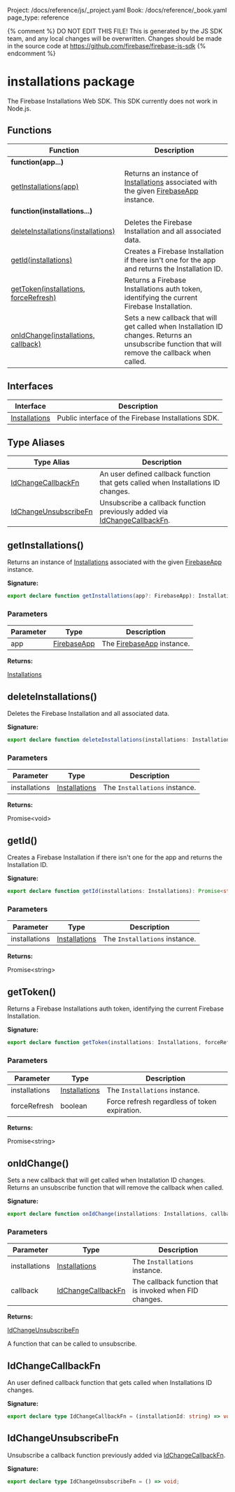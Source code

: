 Project: /docs/reference/js/_project.yaml
Book: /docs/reference/_book.yaml
page_type: reference

{% comment %}
DO NOT EDIT THIS FILE!
This is generated by the JS SDK team, and any local changes will be
overwritten. Changes should be made in the source code at
https://github.com/firebase/firebase-js-sdk
{% endcomment %}

# installations package
The Firebase Installations Web SDK. This SDK currently does not work in Node.js.

## Functions

|  Function | Description |
|  --- | --- |
|  <b>function(app...)</b> |
|  [getInstallations(app)](./installations.md#getinstallations) | Returns an instance of [Installations](./installations.installations.md#installations_interface) associated with the given [FirebaseApp](./app.firebaseapp.md#firebaseapp_interface) instance. |
|  <b>function(installations...)</b> |
|  [deleteInstallations(installations)](./installations.md#deleteinstallations) | Deletes the Firebase Installation and all associated data. |
|  [getId(installations)](./installations.md#getid) | Creates a Firebase Installation if there isn't one for the app and returns the Installation ID. |
|  [getToken(installations, forceRefresh)](./installations.md#gettoken) | Returns a Firebase Installations auth token, identifying the current Firebase Installation. |
|  [onIdChange(installations, callback)](./installations.md#onidchange) | Sets a new callback that will get called when Installation ID changes. Returns an unsubscribe function that will remove the callback when called. |

## Interfaces

|  Interface | Description |
|  --- | --- |
|  [Installations](./installations.installations.md#installations_interface) | Public interface of the Firebase Installations SDK. |

## Type Aliases

|  Type Alias | Description |
|  --- | --- |
|  [IdChangeCallbackFn](./installations.md#idchangecallbackfn) | An user defined callback function that gets called when Installations ID changes. |
|  [IdChangeUnsubscribeFn](./installations.md#idchangeunsubscribefn) | Unsubscribe a callback function previously added via [IdChangeCallbackFn](./installations.md#idchangecallbackfn)<!-- -->. |

## getInstallations()

Returns an instance of [Installations](./installations.installations.md#installations_interface) associated with the given [FirebaseApp](./app.firebaseapp.md#firebaseapp_interface) instance.

<b>Signature:</b>

```typescript
export declare function getInstallations(app?: FirebaseApp): Installations;
```

### Parameters

|  Parameter | Type | Description |
|  --- | --- | --- |
|  app | [FirebaseApp](./app.firebaseapp.md#firebaseapp_interface) | The [FirebaseApp](./app.firebaseapp.md#firebaseapp_interface) instance. |

<b>Returns:</b>

[Installations](./installations.installations.md#installations_interface)

## deleteInstallations()

Deletes the Firebase Installation and all associated data.

<b>Signature:</b>

```typescript
export declare function deleteInstallations(installations: Installations): Promise<void>;
```

### Parameters

|  Parameter | Type | Description |
|  --- | --- | --- |
|  installations | [Installations](./installations.installations.md#installations_interface) | The <code>Installations</code> instance. |

<b>Returns:</b>

Promise&lt;void&gt;

## getId()

Creates a Firebase Installation if there isn't one for the app and returns the Installation ID.

<b>Signature:</b>

```typescript
export declare function getId(installations: Installations): Promise<string>;
```

### Parameters

|  Parameter | Type | Description |
|  --- | --- | --- |
|  installations | [Installations](./installations.installations.md#installations_interface) | The <code>Installations</code> instance. |

<b>Returns:</b>

Promise&lt;string&gt;

## getToken()

Returns a Firebase Installations auth token, identifying the current Firebase Installation.

<b>Signature:</b>

```typescript
export declare function getToken(installations: Installations, forceRefresh?: boolean): Promise<string>;
```

### Parameters

|  Parameter | Type | Description |
|  --- | --- | --- |
|  installations | [Installations](./installations.installations.md#installations_interface) | The <code>Installations</code> instance. |
|  forceRefresh | boolean | Force refresh regardless of token expiration. |

<b>Returns:</b>

Promise&lt;string&gt;

## onIdChange()

Sets a new callback that will get called when Installation ID changes. Returns an unsubscribe function that will remove the callback when called.

<b>Signature:</b>

```typescript
export declare function onIdChange(installations: Installations, callback: IdChangeCallbackFn): IdChangeUnsubscribeFn;
```

### Parameters

|  Parameter | Type | Description |
|  --- | --- | --- |
|  installations | [Installations](./installations.installations.md#installations_interface) | The <code>Installations</code> instance. |
|  callback | [IdChangeCallbackFn](./installations.md#idchangecallbackfn) | The callback function that is invoked when FID changes. |

<b>Returns:</b>

[IdChangeUnsubscribeFn](./installations.md#idchangeunsubscribefn)

A function that can be called to unsubscribe.

## IdChangeCallbackFn

An user defined callback function that gets called when Installations ID changes.

<b>Signature:</b>

```typescript
export declare type IdChangeCallbackFn = (installationId: string) => void;
```

## IdChangeUnsubscribeFn

Unsubscribe a callback function previously added via [IdChangeCallbackFn](./installations.md#idchangecallbackfn)<!-- -->.

<b>Signature:</b>

```typescript
export declare type IdChangeUnsubscribeFn = () => void;
```
